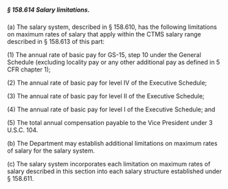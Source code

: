 ##### § 158.614 Salary limitations. #####

(a) The salary system, described in § 158.610, has the following limitations on maximum rates of salary that apply within the CTMS salary range described in § 158.613 of this part:

(1) The annual rate of basic pay for GS-15, step 10 under the General Schedule (excluding locality pay or any other additional pay as defined in 5 CFR chapter 1);

(2) The annual rate of basic pay for level IV of the Executive Schedule;

(3) The annual rate of basic pay for level II of the Executive Schedule;

(4) The annual rate of basic pay for level I of the Executive Schedule; and

(5) The total annual compensation payable to the Vice President under 3 U.S.C. 104.

(b) The Department may establish additional limitations on maximum rates of salary for the salary system.

(c) The salary system incorporates each limitation on maximum rates of salary described in this section into each salary structure established under § 158.611.